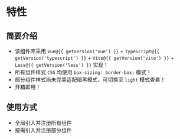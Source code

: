 # 特性<BackTop />

## 简要介绍

- 该组件库采用 `Vue@{{ getVersion('vue') }}` + `TypeScript@{{ getVersion('typescript') }}` + `Vite@{{ getVersion('vite') }}` + `Less@{{ getVersion('less') }}` 实现！
- 所有组件样式 `CSS` 均使用 `box-sizing: border-box;` 模式！
- 部分组件样式尚未完美适配暗黑模式，可切换至 `light` 模式查看！
- 开箱即用！

## 使用方式

- 全局引入并注册所有组件
- 按需引入并注册部分组件

<script setup lang="ts">
import pkg from '../../package.json'

const dependencies = pkg.dependencies
const devDependencies = pkg.devDependencies
function getVersion (target: string): string {
  for (let name of Object.keys(dependencies)) {
    if (name === target) {
      return dependencies[name].replace('^', '')
    }
  }
  for (let name of Object.keys(devDependencies)) {
    if (name === target) {
      return devDependencies[name].replace('^', '')
    }
  }
  return ''
}
</script>
